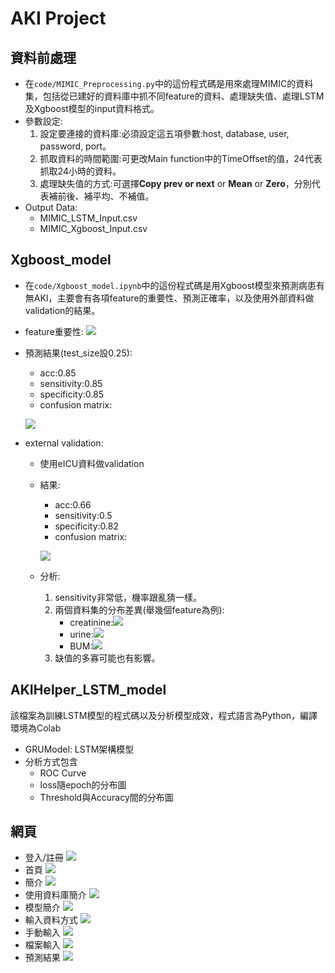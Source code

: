 # AKI Project
## 資料前處理
- 在`code/MIMIC_Preprocessing.py`中的這份程式碼是用來處理MIMIC的資料集，包括從已建好的資料庫中抓不同feature的資料、處理缺失值、處理LSTM及Xgboost模型的input資料格式。
- 參數設定:
    1. 設定要連接的資料庫:必須設定這五項參數:host, database, user, password, port。
    2. 抓取資料的時間範圍:可更改Main function中的TimeOffset的值，24代表抓取24小時的資料。
    3. 處理缺失值的方式:可選擇**Copy prev or next** or **Mean** or **Zero**，分別代表補前後、補平均、不補值。
- Output Data:
    - MIMIC_LSTM_Input.csv
    - MIMIC_Xgboost_Input.csv

## Xgboost_model
- 在`code/Xgboost_model.ipynb`中的這份程式碼是用Xgboost模型來預測病患有無AKI，主要會有各項feature的重要性、預測正確率，以及使用外部資料做validation的結果。
- feature重要性:
![](https://i.imgur.com/nRNgy8O.png)
- 預測結果(test_size設0.25):
    - acc:0.85
    - sensitivity:0.85
    - specificity:0.85
    - confusion matrix:
    
    ![](https://i.imgur.com/G1Ax1qa.png)
- external validation:
    - 使用eICU資料做validation
    - 結果:
        - acc:0.66
        - sensitivity:0.5
        - specificity:0.82
        - confusion matrix:
        
        ![](https://i.imgur.com/F6xmsQK.png)
    - 分析:
        1. sensitivity非常低，機率跟亂猜一樣。
        2. 兩個資料集的分布差異(舉幾個feature為例):
            - creatinine:![](https://i.imgur.com/5fY1uHD.png)
            - urine:![](https://i.imgur.com/NJ4B834.png)
            - BUM:![](https://i.imgur.com/xvp18Wa.png)
        3. 缺值的多寡可能也有影響。

## AKIHelper_LSTM_model
該檔案為訓練LSTM模型的程式碼以及分析模型成效，程式語言為Python，編譯環境為Colab
- GRUModel: LSTM架構模型
- 分析方式包含
    - ROC Curve
    - loss隨epoch的分布圖
    - Threshold與Accuracy間的分布圖
## 網頁
- 登入/註冊
![](https://i.imgur.com/hp7lOok.png)
- 首頁
![](https://i.imgur.com/As0wcUR.png)
- 簡介
![](https://i.imgur.com/iiBZlac.png)
- 使用資料庫簡介
![](https://i.imgur.com/MUL6WjQ.png)
- 模型簡介
![](https://i.imgur.com/OReu7nO.png)
- 輸入資料方式
![](https://i.imgur.com/fEPXNAO.png)
- 手動輸入
![](https://i.imgur.com/FS89Ev9.png)
- 檔案輸入
![](https://i.imgur.com/aLkvZUw.png)
- 預測結果
![](https://i.imgur.com/FTcXB9j.png)
